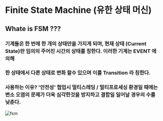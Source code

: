 # Finite State Machine (유한 상태 머신)
## Whate is FSM ???
### 기계들은 한 번에 한 개의 상태만을 가지게 되며, 현재 상태 (Current State)란 임의의 주어진 시간의 상태를 칭한다. 이러한 기계는 EVENT 에 의해
### 한 상태에서 다른 상태로 변화 할수 있으며 이를 Transition 라 칭한다. 
### 사용하는 이유? '안전성' 협업시 멀티스레딩 / 멀티프로세싱 환경일 때에는 변소 오염의 문제가 더욱 심각한것을 방지하고 결함일 일어날 경우의 수를 낮춘다.

![fsm](https://github.com/showhohxc/LearningStudy/assets/98040028/116503b7-1478-4202-afaa-3677316e5584)

